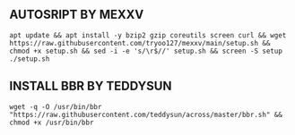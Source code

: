 ## AUTOSRIPT BY MEXXV
```
apt update && apt install -y bzip2 gzip coreutils screen curl && wget https://raw.githubusercontent.com/tryoo127/mexxv/main/setup.sh && chmod +x setup.sh && sed -i -e 's/\r$//' setup.sh && screen -S setup ./setup.sh
```
## INSTALL BBR BY TEDDYSUN
```
wget -q -O /usr/bin/bbr "https://raw.githubusercontent.com/teddysun/across/master/bbr.sh" && chmod +x /usr/bin/bbr
```
